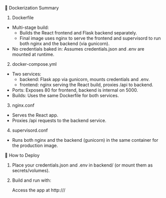 🐳 Dockerization Summary
1. Dockerfile
-  Multi-stage build:
    - Builds the React frontend and Flask backend separately.
    - Final image uses nginx to serve the frontend and supervisord to run both nginx and the backend (via gunicorn).
- No credentials baked in: Assumes credentials.json and .env are mounted at runtime.

2. docker-compose.yml
- Two services:
    - backend: Flask app via gunicorn, mounts credentials and .env.
    - frontend: nginx serving the React build, proxies /api to backend.
- Ports: Exposes 80 for frontend, backend is internal on 5000.
- Builds: Uses the same Dockerfile for both services.

3. nginx.conf
- Serves the React app.
- Proxies /api requests to the backend service.

4. supervisord.conf
- Runs both nginx and the backend (gunicorn) in the same container for the production image.

🚀 How to Deploy
1. Place your credentials.json and .env in backend/ (or mount them as secrets/volumes).

2. Build and run with:

    Access the app at http://<your-server-ip>/
